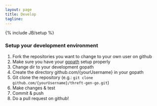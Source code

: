 ```yaml
---
layout: page
title: Develop
tagline: 
---
```

{% include JB/setup %}

### Setup your development environment
 1. Fork the repositories you want to change to your own user on github
 2. Make sure you have your [gopath](http://golang.org/cmd/go/#hdr-GOPATH_environment_variable) setup properly
 3. Change dir to your development gopath
 4. Create the directory github.com/{yourUsername} in your gopath
 5. Git clone the repository (e.g.: `git clone github.com/{yourUsername}/threft-gen-go.git`)
 6. Make changes & test
 7. Commit & push
 8. Do a pull request on github!